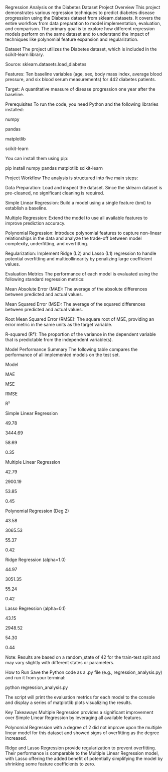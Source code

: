 Regression Analysis on the Diabetes Dataset
Project Overview
This project demonstrates various regression techniques to predict diabetes disease progression using the Diabetes dataset from sklearn.datasets. It covers the entire workflow from data preparation to model implementation, evaluation, and comparison. The primary goal is to explore how different regression models perform on the same dataset and to understand the impact of techniques like polynomial feature expansion and regularization.

Dataset
The project utilizes the Diabetes dataset, which is included in the scikit-learn library.

Source: sklearn.datasets.load_diabetes

Features: Ten baseline variables (age, sex, body mass index, average blood pressure, and six blood serum measurements) for 442 diabetes patients.

Target: A quantitative measure of disease progression one year after the baseline.

Prerequisites
To run the code, you need Python and the following libraries installed:

numpy

pandas

matplotlib

scikit-learn

You can install them using pip:

pip install numpy pandas matplotlib scikit-learn

Project Workflow
The analysis is structured into five main steps:

Data Preparation: Load and inspect the dataset. Since the sklearn dataset is pre-cleaned, no significant cleaning is required.

Simple Linear Regression: Build a model using a single feature (bmi) to establish a baseline.

Multiple Regression: Extend the model to use all available features to improve prediction accuracy.

Polynomial Regression: Introduce polynomial features to capture non-linear relationships in the data and analyze the trade-off between model complexity, underfitting, and overfitting.

Regularization: Implement Ridge (L2) and Lasso (L1) regression to handle potential overfitting and multicollinearity by penalizing large coefficient values.

Evaluation Metrics
The performance of each model is evaluated using the following standard regression metrics:

Mean Absolute Error (MAE): The average of the absolute differences between predicted and actual values.

Mean Squared Error (MSE): The average of the squared differences between predicted and actual values.

Root Mean Squared Error (RMSE): The square root of MSE, providing an error metric in the same units as the target variable.

R-squared (R²): The proportion of the variance in the dependent variable that is predictable from the independent variable(s).

Model Performance Summary
The following table compares the performance of all implemented models on the test set.

Model

MAE

MSE

RMSE

R²

Simple Linear Regression

49.78

3444.69

58.69

0.35

Multiple Linear Regression

42.79

2900.19

53.85

0.45

Polynomial Regression (Deg 2)

43.58

3065.53

55.37

0.42

Ridge Regression (alpha=1.0)

44.97

3051.35

55.24

0.42

Lasso Regression (alpha=0.1)

43.15

2948.52

54.30

0.44

Note: Results are based on a random_state of 42 for the train-test split and may vary slightly with different states or parameters.

How to Run
Save the Python code as a .py file (e.g., regression_analysis.py) and run it from your terminal:

python regression_analysis.py

The script will print the evaluation metrics for each model to the console and display a series of matplotlib plots visualizing the results.

Key Takeaways
Multiple Regression provides a significant improvement over Simple Linear Regression by leveraging all available features.

Polynomial Regression with a degree of 2 did not improve upon the multiple linear model for this dataset and showed signs of overfitting as the degree increased.

Ridge and Lasso Regression provide regularization to prevent overfitting. Their performance is comparable to the Multiple Linear Regression model, with Lasso offering the added benefit of potentially simplifying the model by shrinking some feature coefficients to zero.

